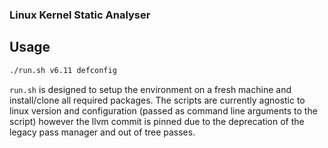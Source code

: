 ### Linux Kernel Static Analyser

## Usage


```sh
./run.sh v6.11 defconfig
```

`run.sh` is designed to setup the environment on a fresh machine and install/clone all required packages. The scripts are currently agnostic to linux version and configuration (passed as command line arguments to the script) however the llvm commit is pinned due to the deprecation of the legacy pass manager and out of tree passes.

